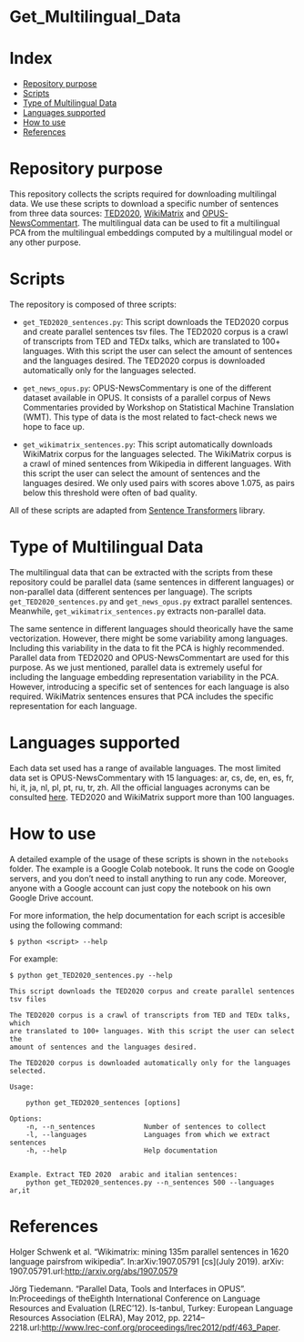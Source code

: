 # Get_Multilingual_Data

# Index
 
 * [Repository purpose](#repository-purpose)
 * [Scripts](#scripts)
 * [Type of Multilingual Data](#type-of-multilingual-data)
 * [Languages supported](#languagues-supported)
 * [How to use](#how-to-use)
 * [References](#references)
 
# Repository purpose

This repository collects the scripts required for downloading multilingal data. We use these scripts to download a specific number of sentences from three data sources: [TED2020](https://github.com/UKPLab/sentence-transformers/blob/master/docs/datasets/TED2020.md), [WikiMatrix](https://github.com/facebookresearch/LASER/tree/master/tasks/WikiMatrix) and [OPUS-NewsCommentart](http://opus.nlpl.eu/). The multilingual data can be used to fit a multilingual PCA from the multilingual embeddings computed by a multilingual model or any other purpose. 


# Scripts

The repository is composed of three scripts:

* `get_TED2020_sentences.py`: This script downloads the TED2020 corpus and create parallel sentences tsv files. The TED2020 corpus is a crawl of transcripts from TED and TEDx talks, which are translated to 100+ languages. With this script the user can select the amount of sentences and the languages desired.  The TED2020 corpus is downloaded automatically only for the languages selected.

* `get_news_opus.py`: OPUS-NewsCommentary is one of the different dataset available in OPUS. It consists of a parallel corpus of News Commentaries provided by Workshop on Statistical Machine Translation (WMT). This type of data is the most related to fact-check news we hope to face up. 

* `get_wikimatrix_sentences.py`: This script automatically downloads WikiMatrix corpus for the languages selected. The WikiMatrix corpus is a crawl of mined sentences from Wikipedia in  different languages. With this script the user can select the amount of sentences and the languages desired. We only used pairs with scores above 1.075, as pairs below this threshold were often of bad quality.

All of these scripts are adapted from [Sentence Transformers](https://github.com/UKPLab/sentence-transformers) library. 


# Type of Multilingual Data

The multilingual data that can be extracted with the scripts from these repository could be parallel data (same sentences in different languages) or non-parallel data (different sentences per language). The scripts `get_TED2020_sentences.py` and `get_news_opus.py` extract parallel sentences. Meanwhile, `get_wikimatrix_sentences.py` extracts non-parallel data. 

The same sentence in different languages should theorically have the same vectorization. However, there might be some variability among languages. Including this variability in the data to fit the PCA is highly recommended. Parallel data from TED2020 and OPUS-NewsCommentart are used for this purpose. As we just mentioned, parallel data is extremely useful for including the language embedding representation variability in the PCA. However, introducing a specific set of sentences for each language is also required. WikiMatrix sentences ensures that PCA includes the specific representation for each language. 


# Languages supported

Each data set used has a range of available languages. The most limited data set is OPUS-NewsCommentary with 15 languages: ar, cs, de, en, es, fr, hi, it, ja, nl, pl, pt, ru, tr, zh. All the official languages acronyms can be consulted [here](https://www.iana.org/assignments/language-subtag-registry/language-subtag-registry). 
TED2020 and WikiMatrix support more than 100 languages. 

# How to use

A detailed example of the usage of these scripts is shown in the `notebooks` folder. The example is a Google Colab notebook. It runs the code on Google servers, and you don’t need to install anything to run any code. Moreover, anyone with a Google account can just copy the notebook on his own Google Drive account.

For more information, the help documentation for each script is accesible using the following command:

```
$ python <script> --help
```

For example:
```
$ python get_TED2020_sentences.py --help
```

```
This script downloads the TED2020 corpus and create parallel sentences tsv files

The TED2020 corpus is a crawl of transcripts from TED and TEDx talks, which 
are translated to 100+ languages. With this script the user can select the 
amount of sentences and the languages desired. 

The TED2020 corpus is downloaded automatically only for the languages selected.
          
Usage:

    python get_TED2020_sentences [options] 

Options:
    -n, --n_sentences            Number of sentences to collect
    -l, --languages              Languages ​​from which we extract sentences
    -h, --help                   Help documentation


Example. Extract TED 2020  arabic and italian sentences:
    python get_TED2020_sentences.py --n_sentences 500 --languages ar,it
```
# References

Holger Schwenk et al. “Wikimatrix: mining 135m parallel sentences in 1620 language pairsfrom wikipedia”. In:arXiv:1907.05791 [cs](July 2019). arXiv: 1907.05791.url:http://arxiv.org/abs/1907.0579

Jörg Tiedemann. “Parallel Data, Tools and Interfaces in OPUS”. In:Proceedings of theEighth International Conference on Language Resources and Evaluation (LREC’12). Is-tanbul, Turkey: European Language Resources Association (ELRA), May 2012, pp. 2214–2218.url:http://www.lrec-conf.org/proceedings/lrec2012/pdf/463_Paper.
